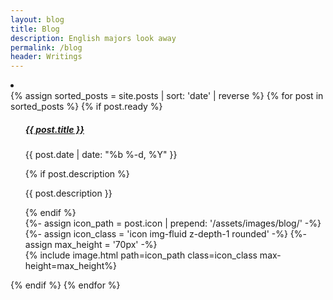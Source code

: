 ```yaml
---
layout: blog
title: Blog
description: English majors look away
permalink: /blog
header: Writings
---
```

<div class="post-list"> 
    <li class="post-meta">
        <div class="container">
        {% assign sorted_posts = site.posts | sort: 'date' | reverse %}
        {% for post in sorted_posts %}
            {% if post.ready %}
                <ul class="">
                    <div class="row"> 
                        <div class="col-8">
                            <h5 class="font-weight-bold"><a href="{{ post.url }}"> {{ post.title }}</a></h5>
                            <p> {{ post.date | date: "%b %-d, %Y" }} </p>
                            {% if post.description %}
                                <p> {{ post.description }} </p>
                            {% endif %}
                        </div>
                        {%- assign icon_path = post.icon | prepend: '/assets/images/blog/' -%}
                        {%- assign icon_class = 'icon img-fluid z-depth-1 rounded' -%}
                        {%- assign max_height = '70px' -%}
                        <div class="float-right col-sm-2"> {% include image.html path=icon_path class=icon_class max-height=max_height%} </div>
                    </div>
                </ul>
            {% endif %}
        {% endfor %}
        </div>
    </li>
</div>